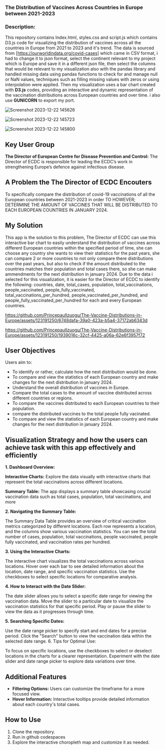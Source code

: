 ### The Distribution of Vaccines Across Countries in Europe between 2021-2023


### Description:

This repository contains Index.html, styles.css and script.js which contains D3.js code for visualizing the distribution of vaccines across all the countries in Europe from 2021 to 2023 and it's trend. The data is sourced from [https://ourworldindata.org/covid-cases] which came in CSV format, i had to change it to json format, select the continent relevant to my project which is Europe and save it in a different json file, then select the columns that would be relevant to my visualization also with the pandas library and handled missing data using pandas functions to check for and manage null or NaN values, techniques such as filling missing values with zeros or using interpolation were applied. Then my visualization uses a bar chart created with **D3.js** codes, providing an interactive and dynamic representation of the vaccination distributions across European countries and over time. i also use **GUNICORN** to export my port.

![Screenshot 2023-12-22 145626](https://github.com/PrincepaulIzuogu/The-Vaccine-Distributions-in-Europe/assets/123191250/89527986-105b-490d-bf78-38ac2e46eb67)

![Screenshot 2023-12-22 145723](https://github.com/PrincepaulIzuogu/The-Vaccine-Distributions-in-Europe/assets/123191250/850deadc-a9de-4ecd-a779-b23200c195d4)

![Screenshot 2023-12-22 145800](https://github.com/PrincepaulIzuogu/The-Vaccine-Distributions-in-Europe/assets/123191250/ac354bae-053c-4f90-a896-9071ad334145)

## Key User Group
**The Director of European Centre for Disease Prevention and Control:** The Director of ECDC is responsible for leading the ECDC’s work in strengthening Europe’s defence against infectious disease.

## A Problem the The Director of ECDC Encouters
To specifically compare the distribution of covid-19 vaccinations of all the European countries between 2021-2023 in order TO HOWEVER; DETERMINE THE AMOUNT OF VACCINES THAT WILL BE DISTRIBUTED TO EACH EUROPEAN COUNTRIES IN JANUARY 2024.

## My Solution

This app is the solution to this problem, The Director of ECDC can use this interactive bar chart to easily understand the distribution of vaccines across different European countries within the specified period of time, she can choose any country she wants to view their statistics for the past years, she can compare 2 or more countries to not only compare there distributions over the past years, but also to check if the amount distributed to the countries matches their population and total cases there, so she can make ammendments for the next distribution in january 2024.
Due to the data i selected for this visualization, it is easier for the Director of ECDC to identify the following: 
    countries,
    date,
    total_cases,
    population,
    total_vaccinations,
    people_vaccinated,
    people_fully_vaccinated,
    total_vaccinations_per_hundred,
    people_vaccinated_per_hundred, and
    people_fully_vaccinated_per_hundred for each and every European countries.

https://github.com/PrincepaulIzuogu/The-Vaccine-Distributions-in-Europe/assets/123191250/6748dafa-39a0-423a-b5a4-37172ab6343d

https://github.com/PrincepaulIzuogu/The-Vaccine-Distributions-in-Europe/assets/123191250/1939016c-32cf-4425-a06a-62e6f3957f72


## User Objectives

Users aim to:

- To identify or rather, calculate how the next distribution would be done.
- To compare and view the statistics of each European country and make changes for the next distribution in january 2024.
- Understand the overall distribution of vaccines in Europe.
- Compare the total cases to the amount of vaccine distributed across different countries or regions.
- To compare the vaccines distributed to each European countries to their population.
- compare the distributed vaccines to the total people fully vacinated.
- To compare and view the statistics of each European country and make changes for the next distribution in january 2024.

## Visualization Strategy and how the users can achieve task with this app effectively and efficiently

**1. Dashboard Overview:**

**Interactive Charts:** Explore the data visually with interactive charts that represent the total vaccinations across different locations.

**Summary Table:** The app displays a summary table showcasing crucial vaccination data such as total cases, population, total vaccinations, and more

**2. Navigating the Summary Table:**

The Summary Data Table provides an overview of critical vaccination metrics categorized by different locations.
Each row represents a location, and the columns show various vaccination statistics.
You can see the total number of cases, population, total vaccinations, people vaccinated, people fully vaccinated, and vaccination rates per hundred.

**3. Using the Interactive Charts:**

The interactive chart visualizes the total vaccinations across various locations.
Hover over each bar to see detailed information about the location, date range, and specific vaccination statistics.
Use the checkboxes to select specific locations for comparative analysis.

**4. How to Interact with the Date Slider:**

The date slider allows you to select a specific date range for viewing the vaccination data.
Move the slider to a particular date to visualize the vaccination statistics for that specific period.
Play or pause the slider to view the data as it progresses through time.

**5. Searching Specific Dates:**

Use the date range picker to specify start and end dates for a precise period.
Click the "Search" button to view the vaccination data within the selected date range.
6. Tips for Optimal Use:

To focus on specific locations, use the checkboxes to select or deselect locations in the charts for a clearer representation.
Experiment with the date slider and date range picker to explore data variations over time.

## Additional Features

- **Filtering Options:** Users can customize the timeframe for a more focused view.
- **Hover Information:** Interactive tooltips provide detailed information about each country's total cases.

## How to Use

1. Clone the repository.
2. Run in github codespaces
3. Explore the interactive choropleth map and customize it as needed.
